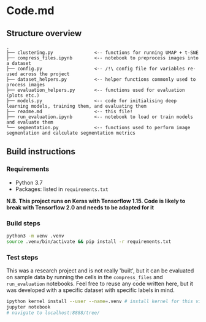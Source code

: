 # Code.md

## Structure overview

```
.
├── clustering.py               <-- functions for running UMAP + t-SNE
├── compress_files.ipynb        <-- notebook to preprocess images into a dataset
├── config.py                   <-- /!\ config file for variables re-used across the project
├── dataset_helpers.py          <-- helper functions commonly used to process images
├── evaluation_helpers.py       <-- functions used for evaluation (plots etc.)            
├── models.py                   <-- code for initialising deep learning models, training them, and evaluating them
├── readme.md                   <-- this file!
├── run_evaluation.ipynb        <-- notebook to load or train models and evaluate them
└── segmentation.py             <-- functions used to perform image segmentation and calculate segmentation metrics
```

## Build instructions

### Requirements

* Python 3.7
* Packages: listed in `requirements.txt`

**N.B. This project runs on Keras with Tensorflow 1.15. Code is likely to break with Tensorflow 2.0 and needs to be adapted for it**

### Build steps

```bash
python3 -m venv .venv
source .venv/bin/activate && pip install -r requirements.txt
```

### Test steps

This was a research project and is not really 'built', but it can be evaluated on sample data by running the cells in the `compress_files` and `run_evaluation` notebooks. Feel free to reuse any code written here, but it was developed with a specific dataset with specific labels in mind.

```bash
ipython kernel install --user --name=.venv # install kernel for this virtual environment 
jupyter notebook
# navigate to localhost:8888/tree/
```
